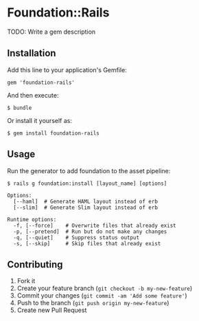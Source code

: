 # Foundation::Rails

TODO: Write a gem description

## Installation

Add this line to your application's Gemfile:

    gem 'foundation-rails'

And then execute:

    $ bundle

Or install it yourself as:

    $ gem install foundation-rails

## Usage

Run the generator to add foundation to the asset pipeline:

    $ rails g foundation:install [layout_name] [options]

    Options:
      [--haml]  # Generate HAML layout instead of erb
      [--slim]  # Generate Slim layout instead of erb

    Runtime options:
      -f, [--force]    # Overwrite files that already exist
      -p, [--pretend]  # Run but do not make any changes
      -q, [--quiet]    # Suppress status output
      -s, [--skip]     # Skip files that already exist

## Contributing

1. Fork it
2. Create your feature branch (`git checkout -b my-new-feature`)
3. Commit your changes (`git commit -am 'Add some feature'`)
4. Push to the branch (`git push origin my-new-feature`)
5. Create new Pull Request
